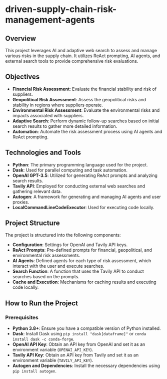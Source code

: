 # driven-supply-chain-risk-management-agents

## Overview

This project leverages AI and adaptive web search to assess and manage various risks in the supply chain. It utilizes ReAct prompting, AI agents, and external search tools to provide comprehensive risk evaluations.

## Objectives

- **Financial Risk Assessment**: Evaluate the financial stability and risk of suppliers.
- **Geopolitical Risk Assessment**: Assess the geopolitical risks and stability in regions where suppliers operate.
- **Environmental Risk Assessment**: Evaluate the environmental risks and impacts associated with suppliers.
- **Adaptive Search**: Perform dynamic follow-up searches based on initial search results to gather more detailed information.
- **Automation**: Automate the risk assessment process using AI agents and ReAct prompting.

## Technologies and Tools

- **Python**: The primary programming language used for the project.
- **Dask**: Used for parallel computing and task automation.
- **OpenAI GPT-3.5**: Utilized for generating ReAct prompts and analyzing search results.
- **Tavily API**: Employed for conducting external web searches and gathering relevant data.
- **Autogen**: A framework for generating and managing AI agents and user proxies.
- **LocalCommandLineCodeExecutor**: Used for executing code locally.

## Project Structure

The project is structured into the following components:

- **Configuration**: Settings for OpenAI and Tavily API keys.
- **ReAct Prompts**: Pre-defined prompts for financial, geopolitical, and environmental risk assessments.
- **AI Agents**: Defined agents for each type of risk assessment, which interact with the user and execute searches.
- **Search Function**: A function that uses the Tavily API to conduct searches based on the prompts.
- **Cache and Execution**: Mechanisms for caching results and executing code locally.

## How to Run the Project

### Prerequisites

- **Python 3.8+**: Ensure you have a compatible version of Python installed.
- **Dask**: Install Dask using `pip install "dask[dataframe]"` or `conda install dask -c conda-forge`.
- **OpenAI API Key**: Obtain an API key from OpenAI and set it as an environment variable (`OPENAI_API_KEY`).
- **Tavily API Key**: Obtain an API key from Tavily and set it as an environment variable (`TAVILY_API_KEY`).
- **Autogen and Dependencies**: Install the necessary dependencies using `pip install autogen`.
